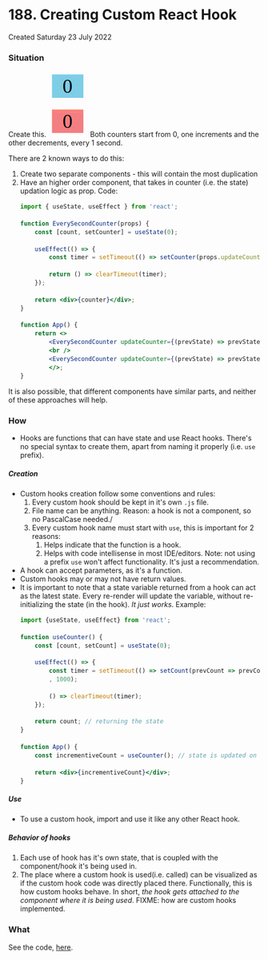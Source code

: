 # 188. Creating Custom React Hook
Created Saturday 23 July 2022

### Situation
Create this. 
![](../../../../assets/hook_counter.gif)
Both counters start from 0, one increments and the other decrements, every 1 second.

There are 2 known ways to do this:
1. Create two separate components - this will contain the most duplication
2. Have an higher order component, that takes in counter (i.e. the state) updation logic as prop. Code:
	```jsx
	import { useState, useEffect } from 'react';

	function EverySecondCounter(props) {
		const [count, setCounter] = useState(0);

		useEffect(() => {
			const timer = setTimeout(() => setCounter(props.updateCounter);

			return () => clearTimeout(timer);
		});

		return <div>{counter}</div>;
	}

	function App() {
		return <>
			<EverySecondCounter updateCounter={(prevState) => prevState + 1} />
			<br />
			<EverySecondCounter updateCounter={(prevState) => prevState - 1} />
			</>;
	}
	```

It is also possible, that different components have similar parts, and neither of these approaches will help.


### How
- Hooks are functions that can have state and use React hooks. There's no special syntax to create them, apart from naming it properly (i.e. `use` prefix).

##### Creation
- Custom hooks creation follow some conventions and rules:
	1. Every custom hook should be kept in it's own `.js` file.
	2. File name can be anything. Reason: a hook is not a component, so no PascalCase needed./
	3. Every custom hook name must start with `use`, this is important for 2 reasons:
		1. Helps indicate that the function is a hook.
		2. Helps with code intellisense in most IDE/editors.
		Note: not using a prefix `use` won't affect functionality. It's just a recommendation.
- A hook can accept parameters, as it's a function.
- Custom hooks may or may not have return values. 
- It is important to note that a state variable returned from a hook can act as the latest state. Every re-render will update the variable, without re-initializing the state (in the hook). *It just works*. Example:
	```jsx
	import {useState, useEffect} from 'react';
	
	function useCounter() {
		const [count, setCount] = useState(0);
		
		useEffect(() => {
			const timer = setTimeout(() => setCount(prevCount => prevCount + 1)
			, 1000);

			() => clearTimeout(timer);
		});
		
		return count; // returning the state
	}
	
	function App() {
		const incrementiveCount = useCounter(); // state is updated on each re-render
		
		return <div>{incrementiveCount}</div>;
	}
	```
##### Use
- To use a custom hook, import and use it like any other React hook.
  
##### Behavior of hooks
1. Each use of hook has it's own state, that is coupled with the component/hook it's being used in.
2. The place where a custom hook is used(i.e. called) can be visualized as if the custom hook code was directly placed there. Functionally, this is how custom hooks behave. In short, *the hook gets attached to the component where it is being used*. FIXME: how are custom hooks implemented.
   
### What
See the code, [here](https://github.com/exemplar-codes/assorted-reactjs-apps/blob/f86d9b6343e848100cf6ef8ad53b01fde49c5762/src/Apps/CustomHookDemoCounter/CustomHookDemoCounter.jsx).